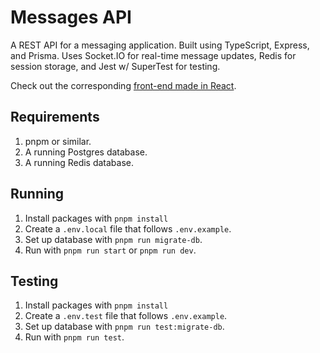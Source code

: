 # Messages API

A REST API for a messaging application. Built using TypeScript, Express, and Prisma. Uses Socket.IO for real-time message updates, Redis for session storage, and Jest w/ SuperTest for testing.

Check out the corresponding [front-end made in React](https://github.com/JoeZlonicky/messages-site).

## Requirements

1. pnpm or similar.
2. A running Postgres database.
3. A running Redis database.

## Running

1. Install packages with `pnpm install`
2. Create a `.env.local` file that follows `.env.example`.
3. Set up database with `pnpm run migrate-db`.
4. Run with `pnpm run start` or `pnpm run dev`.

## Testing

1. Install packages with `pnpm install`
2. Create a `.env.test` file that follows `.env.example`.
3. Set up database with `pnpm run test:migrate-db`.
4. Run with `pnpm run test`.

